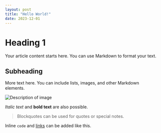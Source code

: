 ```yaml
---
layout: post
title: "Hello World!"
date: 2023-12-01
---
```


# Heading 1

Your article content starts here. You can use Markdown to format your text. 

## Subheading

More text here. You can include lists, images, and other Markdown elements.

![Description of image](URL-to-image)

*Italic text* and **bold text** are also possible.

> Blockquotes can be used for quotes or special notes.

Inline `code` and [links](http://example.com) can be added like this.
